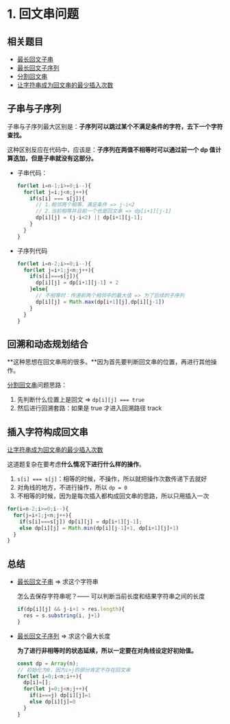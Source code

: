 # 1. 回文串问题

## 相关题目

- [最长回文子串](https://leetcode-cn.com/problems/longest-palindromic-substring/)
- [最长回文子序列](https://leetcode-cn.com/problems/longest-palindromic-subsequence/submissions/)
- [分割回文串](https://leetcode-cn.com/problems/palindrome-partitioning/)
- [让字符串成为回文串的最少插入次数](https://leetcode-cn.com/problems/minimum-insertion-steps-to-make-a-string-palindrome/)

## 子串与子序列

子串与子序列最大区别是：**子序列可以跳过某个不满足条件的字符，去下一个字符查找。**

这种区别反应在代码中，应该是：**子序列在两值不相等时可以通过前一个 dp 值计算迭加，但是子串就没有这部分。**

- 子串代码：

  ```js
  for(let i=n-1;i>=0;i--){
    for(let j=i;j<n;j++){
      if(s[i] === s[j]){
        // 1.相邻两个相等，满足条件 => j-i<2
        // 2.当前相等并且前一个也是回文串 => dp[i+1][j-1]
        dp[i][j] = (j-i<2) || dp[i+1][j-1];
      }
    }
  }
  ```

- 子序列代码

  ```js
  for(let i=n-2;i>=0;i--){
    for(let j=i+1;j<n;j++){
      if(s[i]===s[j]){
        dp[i][j] = dp[i+1][j-1] + 2
      }else{
        // 不相等时：传递前两个相邻中的最大值 => 为了后续的子序列
        dp[i][j] = Math.max(dp[i+1][j],dp[i][j-1])
      }
    }
  }
  ```



## 回溯和动态规划结合

**这种思想在回文串用的很多。**因为首先要判断回文串的位置，再进行其他操作。

[分割回文串](https://leetcode-cn.com/problems/palindrome-partitioning/)问题思路：

1. 先判断什么位置上是回文 => `dp[i][j] === true`
2. 然后进行回溯套路：如果是 true 才进入回溯路径 track



## 插入字符构成回文串

[让字符串成为回文串的最少插入次数](https://leetcode-cn.com/problems/minimum-insertion-steps-to-make-a-string-palindrome/)

这道题复杂在要考虑**什么情况下进行什么样的操作**。

1. `s[i] === s[j]`：相等的时候，不操作，所以就把操作次数传递下去就好
2. 对角线的地方，不进行操作，所以 `dp = 0`
3. 不相等的时候，因为是每次插入都构成回文串的思路，所以只用插入一次

```js
for(i=n-2;i>=0;i--){
  for(j=i+1;j<n;j++){
    if(s[i]===s[j]) dp[i][j] = dp[i+1][j-1];
    else dp[i][j] = Math.min(dp[i][j-1]+1, dp[i+1][j]+1)
  }
}
```







## 总结

- [最长回文子串](https://leetcode-cn.com/problems/longest-palindromic-substring/) => 求这个字符串

  怎么去保存字符串呢？—— 可以判断当前长度和结果字符串之间的长度

  ```js
  if(dp[i][j] && j-i+1 > res.length){
    res = s.substring(i, j+1)
  }
  ```

- [最长回文子序列](https://leetcode-cn.com/problems/longest-palindromic-subsequence/submissions/) => 求这个最大长度

  **为了进行非相等时的状态延续，所以一定要在对角线设定好初始值。**

  ```js
  const dp = Array(n);
  // 初始化为0，因为i>j的部分肯定不存在回文串
  for(let i=0;i<n;i++){
    dp[i]=[];
    for(let j=0;j<n;j++){
      if(i===j) dp[i][j]=1
      else dp[i][j]=0
    }
  }
  ```

  

























